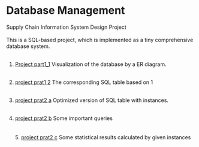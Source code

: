 # Database Management
Supply Chain Information System Design Project
<br><br>
This is a SQL-based project, which is implemented as a tiny comprehensive database system.<br><br>
1. [Project part1_1](https://github.com/yyywrz/sql/blob/master/proj_part1_1.pdf)
Visualization of the database by a ER diagram. 
<br><br>

2. [project prat1 2](https://github.com/yyywrz/sql/blob/master/proj_part1_2.sql)
The corresponding SQL table based on 1 
<br><br>
3. [project prat2 a](https://github.com/yyywrz/sql/blob/master/proj_part2_a.sql)
Optimized version of SQL table with instances.
<br><br>
4. [project prat2 b](https://github.com/yyywrz/sql/blob/master/proj_part2_b.sql)
Some important queries  
<br><br>5. [project prat2 c](https://github.com/yyywrz/sql/blob/master/proj_part2_c.sql)
Some statistical results calculated by given instances 

